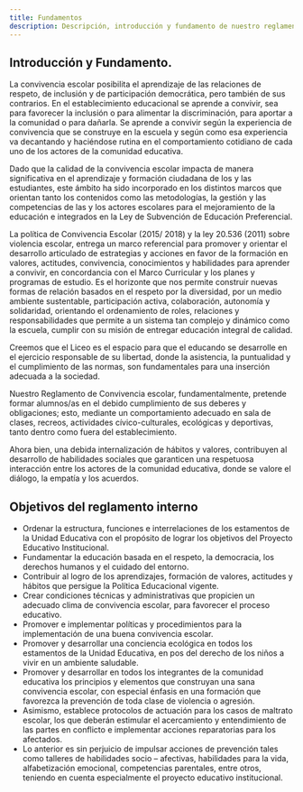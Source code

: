 ```yaml
---
title: Fundamentos
description: Descripción, introducción y fundamento de nuestro reglamento escolar.
---
```


## Introducción y Fundamento.
La convivencia escolar posibilita el aprendizaje de las relaciones de respeto, de inclusión y de participación democrática, pero también de sus contrarios. En el establecimiento educacional se aprende a convivir, sea para favorecer la inclusión o para alimentar la discriminación, para aportar a la comunidad o para dañarla. Se aprende a convivir según la experiencia de convivencia que se construye en la escuela y según como esa experiencia va decantando y haciéndose rutina en el comportamiento cotidiano de cada uno de los actores de la comunidad educativa.  

Dado que la calidad de la convivencia escolar impacta de manera significativa en el aprendizaje y formación ciudadana de los y las estudiantes, este ámbito ha sido incorporado en los distintos marcos que orientan tanto los contenidos como las metodologías, la gestión y las competencias de las y los actores escolares para el mejoramiento de la educación e integrados en la Ley de Subvención de Educación Preferencial.  

La política de Convivencia Escolar (2015/ 2018) y la ley 20.536 (2011) sobre violencia escolar, entrega un marco referencial para promover y orientar el desarrollo articulado de estrategias y acciones en favor de la formación en valores, actitudes, convivencia, conocimientos y habilidades para aprender a convivir, en concordancia con el Marco Curricular y los planes y programas de estudio. Es el horizonte que nos permite construir nuevas formas de relación basados en el respeto por la diversidad, por un medio ambiente sustentable, participación activa, colaboración, autonomía y solidaridad, orientando el ordenamiento de roles, relaciones y responsabilidades que permite a un sistema tan complejo y dinámico como la escuela, cumplir con su misión de entregar educación integral de calidad.  

Creemos que el Liceo es el espacio para que el educando se desarrolle en el ejercicio responsable de su libertad, donde la asistencia, la puntualidad y el cumplimiento de las normas, son fundamentales para una inserción adecuada a la sociedad.  

Nuestro Reglamento de Convivencia escolar, fundamentalmente, pretende formar alumnos/as en el debido cumplimiento de sus deberes y obligaciones; esto, mediante un comportamiento adecuado en sala de clases, recreos, actividades cívico-culturales, ecológicas y deportivas, tanto dentro como fuera del establecimiento.  

Ahora bien, una debida internalización de hábitos y valores, contribuyen al desarrollo de habilidades sociales que garanticen una respetuosa interacción entre los actores de la comunidad educativa, donde se valore el diálogo, la empatía y los acuerdos.

## Objetivos del reglamento interno

- Ordenar la estructura, funciones e interrelaciones de los estamentos de la Unidad Educativa
con el propósito de lograr los objetivos del Proyecto Educativo Institucional.
- Fundamentar la educación basada en el respeto, la democracia, los derechos humanos y
el cuidado del entorno.
- Contribuir al logro de los aprendizajes, formación de valores, actitudes y hábitos que persigue la Política Educacional vigente.
- Crear condiciones técnicas y administrativas que propicien un adecuado clima de convivencia escolar, para favorecer el proceso educativo. 
- Promover e implementar políticas y procedimientos para la implementación de una buena convivencia escolar. 
- Promover y desarrollar una conciencia ecológica en todos los estamentos de la Unidad Educativa, en pos del derecho de los niños a vivir en un ambiente saludable. 
- Promover y desarrollar en todos los integrantes de la comunidad educativa los principios y elementos que construyan una sana convivencia escolar, con especial énfasis en una formación que favorezca la prevención de toda clase de violencia o agresión. 
- Asimismo, establece protocolos de actuación para los casos de maltrato escolar, los que deberán estimular el acercamiento y entendimiento de las partes en conflicto e implementar acciones reparatorias para los afectados. 
- Lo anterior es sin perjuicio de impulsar acciones de prevención tales como talleres de habilidades socio – afectivas, habilidades para la vida, alfabetización emocional, competencias parentales, entre otros, teniendo en cuenta especialmente el proyecto educativo institucional.

